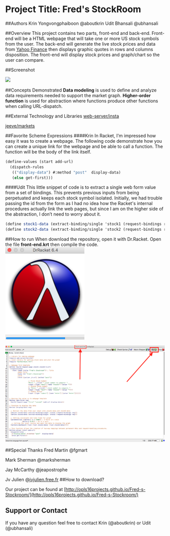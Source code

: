 # Project Title: Fred's StockRoom

##Authors
Krin Yongvongphaiboon @aboutkrin
Udit Bhansali @ubhansali 

##Overview
This project contains two parts, front-end and back-end. Front-end will be a HTML webpage that will take one or more US stock symbols from the user. The back-end will generate the live stock prices and data from [Yahoo Finance](http://finance.yahoo.com/stock-center/) then displays graphic quotes in rows and columns disposition. The front-end will display stock prices and graph/chart so the user can compare.

##Screenshot

![](https://github.com/oplS16projects/Fred-s-Stockroom/blob/master/fred.jpg?raw=true)

##Concepts Demonstrated
**Data modeling** is used to define and analyze data requirements needed to support the market graph.
**Higher-order function** is used for abstraction where functions produce other functions when calling URL-dispatch.

##External Technology and Libraries
[web-server/insta](https://docs.racket-lang.org/web-server/run.html)

[jeeve/markets](https://planet.racket-lang.org/package-source/jeeve/markets.plt/1/2/planet-docs/manual/index.html)

##Favorite Scheme Expressions
####Krin
In Racket, I'm impressed how easy it was to create a webpage. The following code demonstrate how you can create a unique link for the webpage and be able to call a function. The function will be the body of the link itself.
```scheme
(define-values (start add-url)
  (dispatch-rules
   (("display-data") #:method "post"  display-data)
   (else get-first)))
```

####Udit
This little snippet of code is to extract a single web form value from a set of bindings. This prevents previous inputs from being perpetuated and keeps each stock symbol isolated. Initially, we had trouble passing the id from the form as I had no idea how the Racket's internal procedures actually link the web pages, but since I am on the higher side of the abstraction, I don’t need to worry about it.
```scheme
(define stock1-data (extract-binding/single 'stock1 (request-bindings req)))
(define stock2-data (extract-binding/single 'stock2 (request-bindings req)))
```

##How to run
When download the repository, open it with Dr.Racket. Open the file **front-end.krt** then compile the code.
![alt tage](https://github.com/oplS16projects/Fred-s-Stockroom/blob/master/drracket.png?raw=true)

![alt tage](https://github.com/oplS16projects/Fred-s-Stockroom/blob/master/compile.png?raw=true)


##Special Thanks
Fred Martin @fgmart

Mark Sherman @marksherman

Jay McCarthy @jeapostrophe

Jv Julien @[jvjulien.free.fr](jvjulien.free.fr)
##How to download?

Our project can be found at [http://opls16projects.github.io/Fred-s-Stockroom/](http://opls16projects.github.io/Fred-s-Stockroom/)

## Support or Contact
If you have any question feel free to contact Krin (@aboutkrin) or Udit (@ubhansali)
